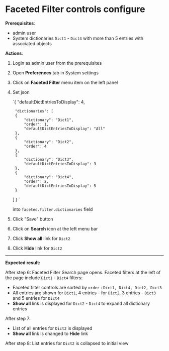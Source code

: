 # Faceted Filter controls configure

**Prerequisites**:
- admin user
- System dictionaries `Dict1` - `Dict4` with more than 5 entries with associated objects


**Actions**:

1. Login as admin user from the prerequisites
2. Open **Preferences** tab in System settings
3. Click on **Faceted Filter** menu item on the left panel
4. Set json

    `{
        "defaultDictEntriesToDisplay": 4,

        "dictionaries": [
        {
            "dictionary": "Dict1",
            "order": 1,
            "defaultDictEntriesToDisplay": "All"
        },
        {
            "dictionary": "Dict2",
            "order": 4
        },
        {
            "dictionary": "Dict3",
            "defaultDictEntriesToDisplay": 3
        },
        {
            "dictionary": "Dict4",
            "order": 2,
            "defaultDictEntriesToDisplay": 5
        }
    ]
    } `

    into `faceted.filter.dictionaries` field
5. Click "Save" button
6. Click on **Search** icon at the left menu bar
7. Click **Show all** link for `Dict2`
8. Click **Hide** link for `Dict2`

***
**Expected result:**

After step 6: Faceted Filter Search page opens. Faceted filters at the left of the page include `Dict1` - `Dict4` filters:
- Faceted filter controls are sorted by `order` : `Dict1, Dict4, Dict2, Dict3`
- All entries are shown for `Dict1`, 4 entries - for `Dict2`, 3 entries - `Dict3` and 5 entries for `Dict4`
- **Show all** link is displayed for `Dict2` - `Dict4` to expand all dictionary entries

After step 7:
- List of all entries for `Dict2` is displayed
- **Show all** link is changed to **Hide** link

After step 8:  List entries for `Dict2` is collapsed to initial view